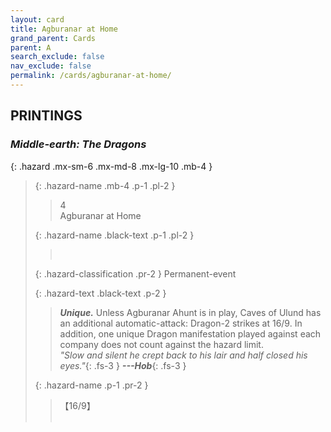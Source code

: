```yaml
---
layout: card
title: Agburanar at Home
grand_parent: Cards
parent: A
search_exclude: false
nav_exclude: false
permalink: /cards/agburanar-at-home/
---
```


## PRINTINGS


### _Middle-earth: The Dragons_

{: .hazard .mx-sm-6 .mx-md-8 .mx-lg-10 .mb-4 }
> {: .hazard-name .mb-4 .p-1 .pl-2 }
> > <div class="hazard-mp">4</div>
> > <div class="card-name">Agburanar at Home</div>
>
> {: .hazard-name .black-text .p-1 .pl-2 }
> > &nbsp;
>
> {: .hazard-classification .pr-2 }
> Permanent-event
>
> {: .hazard-text .black-text .p-2 }
> > _**Unique.**_ Unless Agburanar Ahunt is in play, Caves of Ulund has an additional automatic-attack: Dragon-2 strikes at 16/9. In addition, one unique Dragon manifestation played against each company does not count against the hazard limit. <br>_"Slow and silent he crept back to his lair and half closed his eyes."_{: .fs-3 } ***---&#65279;Hob***{: .fs-3 } 
>
> {: .hazard-name .p-1 .pr-2 }
> > <div class="card-shield">【16/9】</div>
> > <div class="card-corruption">&nbsp;</div>
